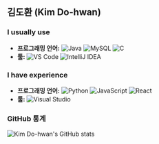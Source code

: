 ## 김도환 (Kim Do-hwan)

### I usually use
- **프로그래밍 언어:** 
  ![Java](https://img.shields.io/badge/Java-007396?style=flat-square&logo=java&logoColor=white)
  ![MySQL](https://img.shields.io/badge/MySQL-4479A1?style=flat-square&logo=mysql&logoColor=white)
  ![C](https://img.shields.io/badge/C-A8B9CC?style=flat-square&logo=c&logoColor=white)
- **툴:** 
  ![VS Code](https://img.shields.io/badge/VS%20Code-007ACC?style=flat-square&logo=visual-studio-code&logoColor=white)
  ![IntelliJ IDEA](https://img.shields.io/badge/IntelliJ%20IDEA-000000?style=flat-square&logo=intellij-idea&logoColor=white)

### I have experience
- **프로그래밍 언어:** 
  ![Python](https://img.shields.io/badge/Python-3776AB?style=flat-square&logo=python&logoColor=white)
  ![JavaScript](https://img.shields.io/badge/JavaScript-F7DF1E?style=flat-square&logo=javascript&logoColor=black)
  ![React](https://img.shields.io/badge/React-61DAFB?style=flat-square&logo=react&logoColor=black)
- **툴:** 
  ![Visual Studio](https://img.shields.io/badge/Visual%20Studio-5C2D91?style=flat-square&logo=visual-studio&logoColor=white)


### GitHub 통계
![Kim Do-hwan's GitHub stats](https://github-readme-stats.vercel.app/api?username=your-github-username&show_icons=true&theme=radical)



